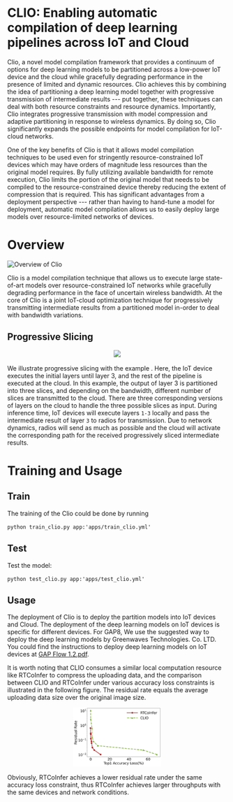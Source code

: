 # CLIO: Enabling automatic compilation of deep learning pipelines across IoT and Cloud

Clio, a novel model compilation framework that provides a continuum of options for deep learning models to be partitioned across a low-power IoT device and the cloud while gracefully degrading performance in the presence of limited and dynamic resources. Clio achieves this by combining the idea of partitioning a deep learning model together with progressive transmission of intermediate results --- put together, these techniques can deal with both resource constraints and resource dynamics. Importantly, Clio integrates progressive transmission with model compression and adaptive partitioning in response to wireless dynamics. By doing so, Clio significantly expands the possible endpoints for model compilation for IoT-cloud networks.

One of the key benefits of Clio is that it allows model compilation techniques to be used even for stringently resource-constrained IoT devices which may have orders of magnitude less resources than the original model requires. By fully utilizing available bandwidth for remote execution, Clio limits the portion of the original model that needs to be compiled to the resource-constrained device thereby reducing the extent of compression that is required. This has significant advantages from a deployment perspective --- rather than having to hand-tune a model for deployment, automatic model compilation allows us to easily deploy large models over resource-limited networks of devices.
# Overview

![Overview of Clio](https://user-images.githubusercontent.com/32029515/89115694-41d6de80-d459-11ea-94de-79e8be453800.png)

Clio is a model compilation technique that allows us to execute large state-of-art models over resource-constrained IoT networks while gracefully degrading performance in the face of uncertain wireless bandwidth. At the core of Clio is a joint IoT-cloud optimization technique for progressively transmitting intermediate results from a partitioned model in-order to deal with bandwidth variations.

## Progressive Slicing

<div align="center">

<img src = https://user-images.githubusercontent.com/32029515/89115447-45b53180-d456-11ea-88df-51312a8c6592.png width=40% />  

</div>
<!-- ![Progressive Slicing Example](https://user-images.githubusercontent.com/32029515/89115447-45b53180-d456-11ea-88df-51312a8c6592.png) -->

We illustrate progressive slicing with the example . Here, the IoT device executes the initial layers until layer 3, and the rest of the pipeline is executed at the cloud. In this example, the output of layer 3 is partitioned into three slices, and depending on the bandwidth, different number of slices are transmitted to the cloud. There are three corresponding versions of layers on the cloud to handle the three possible slices as input. During inference time, IoT devices will execute layers `1-3` locally and pass the intermediate result of layer `3` to radios for transmission. Due to network dynamics, radios will send as much as possible and the cloud will activate the corresponding path for the received progressively sliced intermediate results. 

# Training and Usage

## Train
The training of the Clio could be done by running
``` 
python train_clio.py app:'apps/train_clio.yml'
```
## Test

Test the model:
```
python test_clio.py app:'apps/test_clio.yml'
```

## Usage
The deployment of Clio is to deploy the partition models into IoT devices and Cloud. The deployment of the deep learning models on IoT devices is specific for different devices. For GAP8, We use the suggested way to deploy the deep learning models by Greenwaves Technologies. Co. LTD. You could find the instructions to deploy deep learning models on IoT devices at [GAP Flow 1.2.pdf](https://github.com/jinhuang01/CLIO/files/5011660/GAP.Flow.1.2.pdf).


It is worth noting that CLIO consumes a similar local computation resource like RTCoInfer to compress the uploading data, and the comparison between CLIO and RTCoInfer under various accuracy loss constraints is illustrated in the following figure. The residual rate equals the average uploading data size over the original image size.

<div align="center">

<img src = ../assets/img/clio_2.png width=40% />  

</div>
<!-- ![img_spinn2](../assets/img/clio_2.png) -->

Obviously, RTCoInfer achieves a lower residual rate under the same accuracy loss constraint, thus RTCoInfer achieves larger throughputs with the same devices and network conditions.

